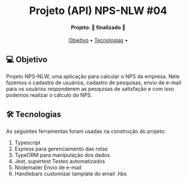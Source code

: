 <h1 align="center">
   Projeto (API) NPS-NLW #04
</h1>
<h4 align="center"> 
Projeto: 🚀 finalizado 🚀
</h4>
<p align="center">
 <a href="#-objetivo">Objetivo</a> •
 <a href="#-tecnologias">Tecnologias</a> • 
</p>

## 💻 Objetivo

Projeto NPS-NLW, uma aplicação para calcular o NPS da empresa. Nele fazemos o cadastro de usuários, cadastro de pesquisas, envio de e-mail para os usuários responderem as pesquisas de satisfação e com isso podemos realizar o cálculo do NPS.

## 🛠 Tecnologias

As seguintes ferramentas foram usadas na construção do projeto:

<ol> 
      <li>Typescript</li>
      <li>Express para gerenciamento das rotas</li>
      <li>TypeORM para manipulação dos dados</li>
      <li>Jest, supertest Testes automatizados</li>
      <li>Nodemailer Envio de e-mail</li>
      <li>Handlebars customizar tamplate do email .hbs </li>
    </ol>
<p/>
